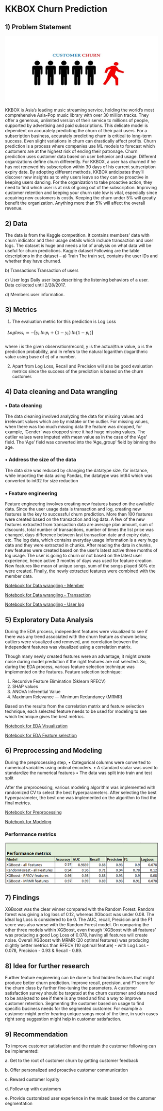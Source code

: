 # KKBOX Churn Prediction

## 1)	Problem Statement

 ![hh](../Capstone%202/WSDM%20-%20KKBox's%20Churn%20Prediction%20Challenge/docs/image/churn.jpg)
 
KKBOX is Asia’s leading music streaming service, holding the world’s most comprehensive Asia-Pop music library with over 30 million tracks. They offer a generous, unlimited version of their service to millions of people, supported by advertising and paid subscriptions. This delicate model is dependent on accurately predicting the churn of their paid users. For a subscription business, accurately predicting churn is critical to long-term success. Even slight variations in churn can drastically affect profits. Churn prediction is a process where companies use ML models to forecast which customers are at the highest risk of ending their patronage. Churn prediction uses customer data based on user behavior and usage.
Different organizations define churn differently. For KKBOX, a user has churned if he has not renewed his subscription within 30 days of his current subscription expiry date.  By adopting different methods, KKBOX anticipates they’ll discover new insights as to why users leave so they can be proactive in keeping users dancing. For the organization to take proactive action, they need to find which user is at risk of going out of the subscription.
Improving customer retention and keeping your churn rate low is vital, especially since acquiring new customers is costly. Keeping the churn under 5% will greatly benefit the organization. Anything more than 5% will affect the overall revenue.

## 2)	Data
The data is from the Kaggle competition. It contains members' data with churn indicator and their usage details which include transaction and user logs. The dataset is huge and needs a lot of analysis on what data will be useful for churn predictions.
Kaggle dataset
Following are the table descriptions in the dataset –
 a)	Train
The train set, contains the user IDs and whether they have churned.

 b)	Transactions
 Transaction of users 

 c)	User logs
Daily user logs describing the listening behaviors of a user. Data collected until 2/28/2017.

 d)	Members
user information. 

## 3)	Metrics
1)	The evaluation metric for this prediction is Log Loss

 ![logloss](../Capstone%202/WSDM%20-%20KKBox's%20Churn%20Prediction%20Challenge/docs/image/Logloss.png)	
 
where i is the given observation/record, y is the actual/true value, p is the prediction probability, and ln refers to the natural logarithm (logarithmic value using base of e) of a number.

2)	Apart from Log Loss, Recall and Precision will also be good evaluation metrics since the success of the prediction is based on the churn customer.

## 4)	Data cleaning and Data wrangling

### •	Data cleaning
The data cleaning involved analyzing the data for missing values and irrelevant values which are by mistake or the outlier. For missing values, when there was too much missing data the feature was dropped, for example, ‘Gender’ was dropped since it had huge missing values. The outlier values were imputed with mean value as in the case of the ‘Age’ field. The ‘Age’ field was converted into the ‘Age_group’ field by binning the age.
### •	Address the size of the data
The data size was reduced by changing the datatype size, for instance, while importing the data using Pandas, the datatype was int64 which was converted to int32 for size reduction
### •	Feature engineering
Feature engineering involves creating new features based on the available data. Since the user usage data is transaction and log, creating new features is the key to successful churn prediction. More than 100 features were created based on the transaction and log data.
A few of the new features extracted from transaction data are average plan amount, sum of discounts, total number of transactions, number of times the list price was changed, days difference between last transaction date and expiry date, etc.
The log data, which contains everyday usage information is a very huge data and they were extracted in chunks. After reading the data in chunks, new features were created based on the user’s latest active three months of log usage. The user is going to churn or not based on the latest user experience, hence active 3 months of days was used for feature creation. New features like mean of unique songs, sum of the songs played 50% etc were created. Finally, the newly extracted features were combined with the member data.

[Notebook for Data wrangling - Member](../Capstone%202/WSDM%20-%20KKBox's%20Churn%20Prediction%20Challenge/notebooks/Data%20wrangling.ipynb)

[Notebook for Data wrangling - Transaction](../Capstone%202/WSDM%20-%20KKBox's%20Churn%20Prediction%20Challenge/notebooks/Data%20wrangling%20-Transaction%20feature.ipynb)

[Notebook for Data wrangling - User log](../Capstone%202/WSDM%20-%20KKBox's%20Churn%20Prediction%20Challenge/notebooks/Data%20wrangling%20-user%20log-%20Final%20feature.ipynb)

## 5)	Exploratory Data Analysis
During the EDA process, independent features were visualized to see if there was any trend associated with the churn feature as shown below, outliers were visualized and removed, and correlation between the independent features was visualized using a correlation matrix. 
 
Though many newly created features were an advantage, it might create noise during model prediction if the right features are not selected. So, during the EDA process, various feature selection technique was implemented on the features. 
Feature selection technique:
1)	Recursive Feature Elimination (Sklearn RFECV)
2)	SHAP values
3)	ANOVA Inferential Value
4)	Maximum Relevance — Minimum Redundancy (MRMR)

Based on the results from the correlation matrix and feature selection technique, each selected feature needs to be used for modeling to see which technique gives the best metrics.

[Notebook for EDA Visualization](../Capstone%202/WSDM%20-%20KKBox's%20Churn%20Prediction%20Challenge/notebooks/EDA-%20Visualization-feature%20reduction.ipynb)

[Notebook for EDA Feature selection](../Capstone%202/WSDM%20-%20KKBox's%20Churn%20Prediction%20Challenge/notebooks/EDA-feature%20selection.ipynb)

## 6)	Preprocessing and Modeling
During the preprocessing step, 
•	Categorical columns were converted to numerical variables using ordinal encoders. 
•	A standard scalar was used to standardize the numerical features
•	The data was split into train and test split

After the preprocessing, various modeling algorithm was implemented with randomized CV to select the best hyperparameters. After selecting the best hyperparameter, the best one was implemented on the algorithm to find the final metrics. 

[Notebook for Preprocessing](../Capstone%202/WSDM%20-%20KKBox's%20Churn%20Prediction%20Challenge/notebooks/Preprocessing.ipynb)

[Notebook for Modeling](../Capstone%202/WSDM%20-%20KKBox's%20Churn%20Prediction%20Challenge/notebooks/Modeling.ipynb)

### Performance metrics
 ![Metrics](../Capstone%202/WSDM%20-%20KKBox's%20Churn%20Prediction%20Challenge/docs/image/Metrics.png)
 
## 7)	Findings
XGBoost was the clear winner compared with the Random Forest. Random forest was giving a log loss of 0.12, whereas XGboost was under 0.08. The ideal log Loss is considered to be 0.  The AUC, recall, Precision and the F1 score was also worse with the Random Forest model. On comparing the other three models within XGBoost, even though ‘XGBoost with all features’ was producing a good Log Loss of 0.078, having all features will create noise. Overall XGBoost with MRMR (20 optimal features) was producing slightly better metrics than RFECV (10 optimal feature) - with Log Loss - 0.078, Precision - 0.93 & Recall - 0.89.

## 8)	Idea for further research
Further feature engineering can be done to find hidden features that might produce better churn prediction. Improve recall, precision, and F1 score for the churn class by further fine-tuning the parameters. A customer satisfaction survey should be targeted at the churn customer and data need to be analyzed to see if there is any trend and find a way to improve customer retention. Segmenting the customer based on usage to find specific  business needs for the segmented customer. For example a customer might prefer hearing unique songs most of the time, in such cases right song suggestion might help in customer satisfaction.

## 9)	Recommendation
To improve customer satisfaction and the retain the customer following can be implemented:

a.	Get to the root of customer churn by getting customer feedback

b.	Offer personalized and proactive customer communication

c.	Reward customer loyalty

d.	Follow up with customers

e.	Provide customized user experience in the music based on the customer segmentation

